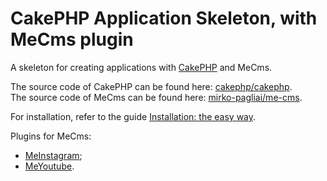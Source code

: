 # CakePHP Application Skeleton, with MeCms plugin

A skeleton for creating applications with [CakePHP](http://cakephp.org) and MeCms.

The source code of CakePHP can be found here: [cakephp/cakephp](https://github.com/cakephp/cakephp).  
The source code of MeCms can be found here: [mirko-pagliai/me-cms](https://github.com/mirko-pagliai/me-cms).

For installation, refer to the guide [Installation: the easy way](https://github.com/mirko-pagliai/me-cms/wiki/Installation:-the-easy-way).

Plugins for MeCms:
- [MeInstagram](https://github.com/mirko-pagliai/me-instagram);
- [MeYoutube](https://github.com/mirko-pagliai/me-youtube).